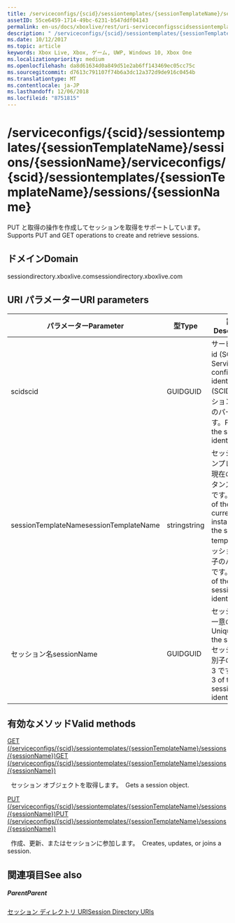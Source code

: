 ```yaml
---
title: /serviceconfigs/{scid}/sessiontemplates/{sessionTemplateName}/sessions/{sessionName}
assetID: 55ce6459-1714-49bc-6231-b547ddf04143
permalink: en-us/docs/xboxlive/rest/uri-serviceconfigsscidsessiontemplatessessiontemplatenamesessionssessionname.html
description: " /serviceconfigs/{scid}/sessiontemplates/{sessionTemplateName}/sessions/{sessionName}"
ms.date: 10/12/2017
ms.topic: article
keywords: Xbox Live, Xbox, ゲーム, UWP, Windows 10, Xbox One
ms.localizationpriority: medium
ms.openlocfilehash: da8d61634d0a849d51e2ab6ff143469ec05cc75c
ms.sourcegitcommit: d7613c791107f74b6a3dc12a372d9de916c0454b
ms.translationtype: MT
ms.contentlocale: ja-JP
ms.lasthandoff: 12/06/2018
ms.locfileid: "8751815"
---
```

# <a name="serviceconfigsscidsessiontemplatessessiontemplatenamesessionssessionname"></a><span data-ttu-id="1522b-104">/serviceconfigs/{scid}/sessiontemplates/{sessionTemplateName}/sessions/{sessionName}</span><span class="sxs-lookup"><span data-stu-id="1522b-104">/serviceconfigs/{scid}/sessiontemplates/{sessionTemplateName}/sessions/{sessionName}</span></span>
<span data-ttu-id="1522b-105">PUT と取得の操作を作成してセッションを取得をサポートしています。</span><span class="sxs-lookup"><span data-stu-id="1522b-105">Supports PUT and GET operations to create and retrieve sessions.</span></span>
<a id="ID4EO"></a>


## <a name="domain"></a><span data-ttu-id="1522b-106">ドメイン</span><span class="sxs-lookup"><span data-stu-id="1522b-106">Domain</span></span>
<span data-ttu-id="1522b-107">sessiondirectory.xboxlive.com</span><span class="sxs-lookup"><span data-stu-id="1522b-107">sessiondirectory.xboxlive.com</span></span>  
<a id="ID4ET"></a>


## <a name="uri-parameters"></a><span data-ttu-id="1522b-108">URI パラメーター</span><span class="sxs-lookup"><span data-stu-id="1522b-108">URI parameters</span></span>

| <span data-ttu-id="1522b-109">パラメーター</span><span class="sxs-lookup"><span data-stu-id="1522b-109">Parameter</span></span>| <span data-ttu-id="1522b-110">型</span><span class="sxs-lookup"><span data-stu-id="1522b-110">Type</span></span>| <span data-ttu-id="1522b-111">説明</span><span class="sxs-lookup"><span data-stu-id="1522b-111">Description</span></span>|
| --- | --- | --- |
| <span data-ttu-id="1522b-112">scid</span><span class="sxs-lookup"><span data-stu-id="1522b-112">scid</span></span>| <span data-ttu-id="1522b-113">GUID</span><span class="sxs-lookup"><span data-stu-id="1522b-113">GUID</span></span>| <span data-ttu-id="1522b-114">サービス構成 id (SCID)。</span><span class="sxs-lookup"><span data-stu-id="1522b-114">Service configuration identifier (SCID).</span></span> <span data-ttu-id="1522b-115">セッション識別子のパート 1 です。</span><span class="sxs-lookup"><span data-stu-id="1522b-115">Part 1 of the session identifier.</span></span>|
| <span data-ttu-id="1522b-116">sessionTemplateName</span><span class="sxs-lookup"><span data-stu-id="1522b-116">sessionTemplateName</span></span>| <span data-ttu-id="1522b-117">string</span><span class="sxs-lookup"><span data-stu-id="1522b-117">string</span></span>| <span data-ttu-id="1522b-118">セッション テンプレートの現在のインスタンスの名前です。</span><span class="sxs-lookup"><span data-stu-id="1522b-118">Name of the current instance of the session template.</span></span> <span data-ttu-id="1522b-119">セッション識別子のパート 2 です。</span><span class="sxs-lookup"><span data-stu-id="1522b-119">Part 2 of the session identifier.</span></span>|
| <span data-ttu-id="1522b-120">セッション名</span><span class="sxs-lookup"><span data-stu-id="1522b-120">sessionName</span></span>| <span data-ttu-id="1522b-121">GUID</span><span class="sxs-lookup"><span data-stu-id="1522b-121">GUID</span></span>| <span data-ttu-id="1522b-122">セッションの一意の ID。</span><span class="sxs-lookup"><span data-stu-id="1522b-122">Unique ID of the session.</span></span> <span data-ttu-id="1522b-123">セッション識別子のパート 3 です。</span><span class="sxs-lookup"><span data-stu-id="1522b-123">Part 3 of the session identifier.</span></span>| 

<a id="ID4EBC"></a>


## <a name="valid-methods"></a><span data-ttu-id="1522b-124">有効なメソッド</span><span class="sxs-lookup"><span data-stu-id="1522b-124">Valid methods</span></span>

[<span data-ttu-id="1522b-125">GET (/serviceconfigs/{scid}/sessiontemplates/{sessionTemplateName}/sessions/{sessionName})</span><span class="sxs-lookup"><span data-stu-id="1522b-125">GET (/serviceconfigs/{scid}/sessiontemplates/{sessionTemplateName}/sessions/{sessionName})</span></span>](uri-serviceconfigsscidsessiontemplatessessiontemplatenamesessionssessionnameget.md)

<span data-ttu-id="1522b-126">&nbsp;&nbsp;セッション オブジェクトを取得します。</span><span class="sxs-lookup"><span data-stu-id="1522b-126">&nbsp;&nbsp;Gets a session object.</span></span>

[<span data-ttu-id="1522b-127">PUT (/serviceconfigs/{scid}/sessiontemplates/{sessionTemplateName}/sessions/{sessionName})</span><span class="sxs-lookup"><span data-stu-id="1522b-127">PUT (/serviceconfigs/{scid}/sessiontemplates/{sessionTemplateName}/sessions/{sessionName})</span></span>](uri-serviceconfigsscidsessiontemplatessessiontemplatenamesessionssessionnameput.md)

<span data-ttu-id="1522b-128">&nbsp;&nbsp;作成、更新、またはセッションに参加します。</span><span class="sxs-lookup"><span data-stu-id="1522b-128">&nbsp;&nbsp;Creates, updates, or joins a session.</span></span>

<a id="ID4EOC"></a>


## <a name="see-also"></a><span data-ttu-id="1522b-129">関連項目</span><span class="sxs-lookup"><span data-stu-id="1522b-129">See also</span></span>

<a id="ID4EQC"></a>


##### <a name="parent"></a><span data-ttu-id="1522b-130">Parent</span><span class="sxs-lookup"><span data-stu-id="1522b-130">Parent</span></span>

[<span data-ttu-id="1522b-131">セッション ディレクトリ URI</span><span class="sxs-lookup"><span data-stu-id="1522b-131">Session Directory URIs</span></span>](atoc-reference-sessiondirectory.md)
